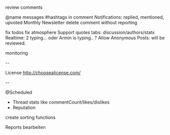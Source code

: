 review comments

@name messages
#hashtags in comment
Notifications: replied, mentioned, upvoted
Monthly Newsletter
delete comment without reporting

fix todos
fix atmosphere
Support quotes
tabs: discussion/authors/stats
Realtime: 2 typing... oder Armin is typing..
? Allow Anonymous Posts: will be reviewed.

monitoring

--

License
http://choosealicense.com/


--

@Scheduled
- Thread stats like commentCount/likes/dislikes
- Reputation

create sorting functions

Reports bearbeiten